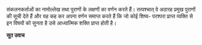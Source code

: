 संकलनकर्ताओं का नामोल्लेख तथा पुराणों के लक्षणों का वर्णन करते हैं। तत्पश्चात् वे अठारह प्रमुख पुराणों की सूची देते हैं और यह कह कर अपना वर्णन समाप्त करते हैं कि जो कोई शिष्य- परश्परा प्राप्त व्यक्ति से इन विषयों को सुनता है उसे आध्यात्मिक शक्ति प्राप्त होती है।  

**सूत उवाच** 